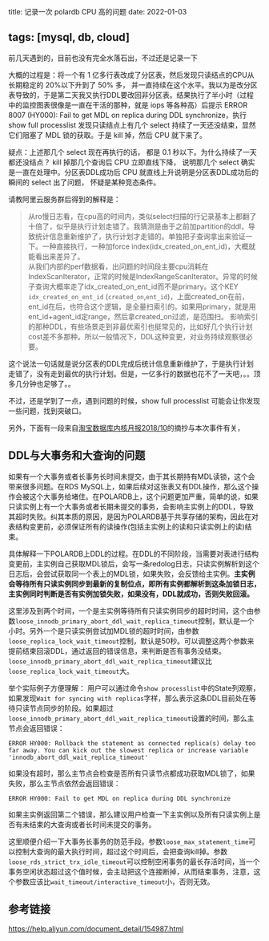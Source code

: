 title:  记录一次 polardb CPU 高的问题
date: 2022-01-03

tags: [mysql, db, cloud]
---

前几天遇到的，目前也没有完全水落石出，不过还是记录一下

大概的过程是：将一个有 1 亿多行表改成了分区表，然后发现只读结点的CPU从长期稳定的 20%以下升到了 50% 多， 并一直持续在这个水平。我以为是改分区表导致的，于是第二天我又执行DDL要改回非分区表。结果执行了半小时（过程中的监控图表很像是一直在干活的那种，就是 iops 等各种高）后提示 ERROR 8007 (HY000): Fail to get MDL on replica during DDL synchronize，执行 show full processlist 发现只读结点上有几个 select 持续了一天还没结束，显然它们阻塞了 MDL 锁的获取。于是 kill 掉，然后 CPU 就下来了。

<!--more-->

疑点：上述那几个 select 现在再执行的话， 都是 0.1 秒以下。为什么持续了一天都还没结点？
kill 掉那几个查询后 CPU 立即直线下降， 说明那几个 select 确实是一直在处理中。分区表DDL成功后 CPU 就直线上升说明是分区表DDL成功后的瞬间的 select 出了问题， 怀疑是某种竞态条件。

请教阿里云服务群后得到的解释是：

> 从ro慢日志看，在cpu高的时间内，类似select扫描的行记录基本上都翻了十倍了，似乎是执行计划走错了。我猜测是由于之前加partition的ddl，导致统计信息重新维护了，执行计划才走错的。单独把子查询拿出来验证一下。一种直接执行，一种加force index(idx_created_on_ent_id)，大概就能看出来差异了。  
> 从我们内部的perf数据看，出问题的时间段主要cpu消耗在IndexScanIterator，正常的时候是IndexRangeScanIterator。异常的时候子查询大概率走了idx_created_on_ent_id而不是primary。这个KEY `idx_created_on_ent_id` (`created_on`,`ent_id`)，上面created_on在前，ent_id在后，也符合这个逻辑，是全量扫索引的。如果用primary，就是用ent_id+agent_id定range，然后拿created_on过滤，是范围扫。
> 影响索引的那种DDL，有些场景走到非最优索引也挺常见的，比如好几个执行计划cost差不多那种。所以一般情况下，DDL这种变更，对业务持续观察很必要。

这个说法一句话就是说分区表的DDL完成后统计信息重新维护了，于是执行计划走错了，没有走到最优的执行计划。但是，一亿多行的数据也花不了一天吧，。。顶多几分钟也足够了。。

不过，还是学到了一点，遇到问题的时候，show full processlist 可能会让你发现一些问题，找到突破口。

另外，下面有一段来自[淘宝数据库内核月报2018/10](http://mysql.taobao.org/monthly/2018/10/01/)的摘抄与本次事件有关，

## DDL与大事务和大查询的问题

如果有一个大事务或者长事务长时间未提交，由于其长期持有MDL读锁，这个会带来很多问题。在RDS MySQL上，如果后续对这张表又有DDL操作，那么这个操作会被这个大事务给堵住。在POLARDB上，这个问题更加严重，简单的说，如果只读实例上有一个大事务或者长期未提交的事务，会影响主实例上的DDL，导致其超时失败。纠其本质的原因，是因为POLARDB基于共享存储的架构，因此在对表结构变更前，必须保证所有的读操作(包括主实例上的读和只读实例上的读)结束。

具体解释一下POLARDB上DDL的过程。在DDL的不同阶段，当需要对表进行结构变更前，主实例自己获取MDL锁后，会写一条redolog日志，只读实例解析到这个日志后，会尝试获取同一个表上的MDL锁，如果失败，会反馈给主实例。**主实例会等待所有只读实例同步到最新的复制位点，即所有实例都解析到这条加锁日志，主实例同时判断是否有实例加锁失败，如果没有，DDL就成功，否则失败回滚。**

这里涉及到两个时间，一个是主实例等待所有只读实例同步的超时时间，这个由参数`loose_innodb_primary_abort_ddl_wait_replica_timeout`控制，默认是一个小时。另外一个是只读实例尝试加MDL锁的超时时间，由参数`loose_replica_lock_wait_timeout`控制，默认是50秒。可以调整这两个参数来提前结束回滚DDL，通过返回的错误信息，来判断是否有事务没结束。 `loose_innodb_primary_abort_ddl_wait_replica_timeout`建议比`loose_replica_lock_wait_timeout`大。

举个实际例子方便理解： 用户可以通过命令`show processlist`中的State列观察，如果发现`Wait for syncing with replicas`字样，那么表示这条DDL目前处在等待只读节点同步的阶段。如果超过`loose_innodb_primary_abort_ddl_wait_replica_timeout`设置的时间，那么主节点会返回错误：

```
ERROR HY000: Rollback the statement as connected replica(s) delay too far away. You can kick out the slowest replica or increase variable 'innodb_abort_ddl_wait_replica_timeout'
```

如果没有超时，那么主节点会检查是否所有只读节点都成功获取MDL锁了，如果失败，那么主节点依然会返回错误：

```
ERROR HY000: Fail to get MDL on replica during DDL synchronize
```

如果主实例返回第二个错误，那么建议用户检查一下主实例以及所有只读实例上是否有未结束的大查询或者长时间未提交的事务。

这里顺便介绍一下大事务长事务的防范手段。参数`loose_max_statement_time`可以控制大查询的最大执行时间，超过这个时间后，会把查询kill掉。参数`loose_rds_strict_trx_idle_timeout`可以控制空闲事务的最长存活时间，当一个事务空闲状态超过这个值时候，会主动把这个连接断掉，从而结束事务，注意，这个参数应该比`wait_timeout/interactive_timeout`小，否则无效。

 ## 参考链接
 
https://help.aliyun.com/document_detail/154987.html


